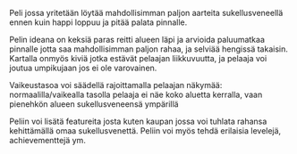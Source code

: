 Peli jossa yritetään löytää mahdollisimman paljon aarteita sukellusveneellä
ennen kuin happi loppuu ja pitää palata pinnalle. 

Pelin ideana on keksiä paras reitti alueen läpi ja arvioida paluumatkaa pinnalle
jotta saa mahdollisimman paljon rahaa, ja selviää hengissä takaisin. Kartalla onmyös kiviä jotka estävät pelaajan liikkuvuutta, ja pelaaja voi joutua umpikujaan jos ei ole varovainen. 


Vaikeustasoa voi säädellä rajoittamalla pelaajan näkymää: normaalilla/vaikealla
tasolla pelaaja ei näe koko aluetta kerralla, vaan pienehkön alueen sukellusveneensä ympärillä

Peliin voi lisätä featureita josta kuten kaupan jossa voi tuhlata rahansa kehittämällä omaa sukellusvenettä. Peliin voi myös tehdä erilaisia levelejä, achievementtejä ym. 
